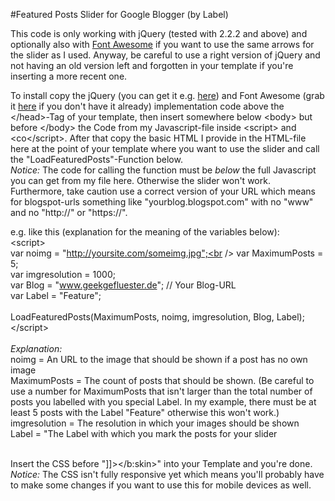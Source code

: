 #Featured Posts Slider for Google Blogger (by Label)

This code is only working with jQuery (tested with 2.2.2 and above) and optionally also with <a href="http://fortawesome.github.io/Font-Awesome/icons/">Font Awesome</a> if you want to use the same arrows for the slider as I used. Anyway, be careful to use a right version of jQuery and not having an old version left and forgotten in your template if you're inserting a more recent one.<br />

To install copy the jQuery (you can get it e.g. <a href="https://developers.google.com/speed/libraries/#jquery">here</a>) and Font Awesome (grab it <a href="http://fontawesome.io/get-started/">here</a> if you don't have it already) implementation code above the &lt;/head&gt;-Tag of your template, then insert somewhere below &lt;body&gt; but before &lt;/body&gt; the Code from my Javascript-file inside &lt;script&gt; and <co&lt;/script&gt;. After that copy the basic HTML I provide in the HTML-file here at the point of your template where you want to use the slider and call the "LoadFeaturedPosts"-Function below.<br />
<em>Notice:</em> The code for calling the function must be <em>below</em> the full Javascript you can get from my file here. Otherwise the slider won't work. Furthermore, take caution use a correct version of your URL which means for blogspot-urls something like "yourblog.blogspot.com" with no "www" and no "http://" or "https://".<br />

e.g. like this (explanation for the meaning of the variables below):<br />
  &lt;script&gt;<br />
    var noimg = "http://yoursite.com/someimg.jpg";<br />
    var MaximumPosts = 5;<br />
    var imgresolution = 1000;<br />
    var Blog = "www.geekgefluester.de"; // Your Blog-URL<br />
    var Label = "Feature";<br />
<br />
    LoadFeaturedPosts(MaximumPosts, noimg, imgresolution, Blog, Label);<br />
  &lt;/script&gt;<br />
  <br />
  <em>Explanation:</em><br />
  noimg = An URL to the image that should be shown if a post has no own image<br />
  MaximumPosts = The count of posts that should be shown. (Be careful to use a number for MaximumPosts that isn't larger than the total number of posts you labelled with you special Label. In my example, there must be at least 5 posts with the Label "Feature" otherwise this won't work.)<br />
  imgresolution = The resolution in which your images should be shown<br />
  Label = "The Label with which you mark the posts for your slider<br />
  <br />
  
Insert the CSS before "]]&gt;&lt;/b:skin&gt;" into your Template and you're done. <br />
<em>Notice:</em> The CSS isn't fully responsive yet which means you'll probably have to make some changes if you want to use this for mobile devices as well.<br />
<br />
